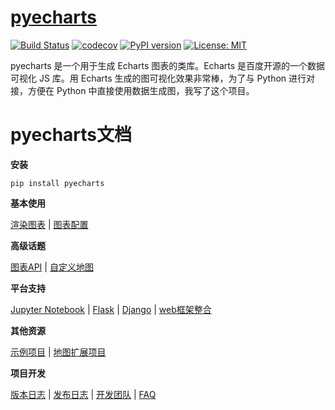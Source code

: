 # [pyecharts](https://github.com/chenjiandongx/pyecharts) 
[![Build Status](https://travis-ci.org/pyecharts/pyecharts.svg?branch=master)](https://travis-ci.org/pyecharts/pyecharts) [![codecov](https://codecov.io/gh/pyecharts/pyecharts/branch/master/graph/badge.svg)](https://codecov.io/gh/pyecharts/pyecharts) [![PyPI version](https://badge.fury.io/py/pyecharts.svg)](https://badge.fury.io/py/pyecharts) [![License: MIT](https://img.shields.io/badge/License-MIT-yellow.svg)](https://opensource.org/licenses/MIT)


pyecharts 是一个用于生成 Echarts 图表的类库。Echarts 是百度开源的一个数据可视化 JS 库。用 Echarts 生成的图可视化效果非常棒，为了与 Python 进行对接，方便在 Python 中直接使用数据生成图，我写了这个项目。

# pyecharts文档

**安装**

```
pip install pyecharts
```


**基本使用**

[渲染图表](zh-cn/doc_prepare) | [图表配置](zh-cn/doc_charts)

**高级话题**

[图表API](zh-cn/doc_api) | [自定义地图](zh-cn/doc_customize_map)

**平台支持**

[Jupyter Notebook](zh-cn/doc_jupyter_notebook) | [Flask](zh-cn/doc_flask) | [Django](zh-cn/doc_django) |  [web框架整合](zh-cn/doc_web_integration)

**其他资源**

[示例项目](https://github.com/pyecharts/pyecharts-users-cases) | [地图扩展项目](https://github.com/pyecharts/echarts-china-cities-js)

**项目开发**

[版本日志](zh-cn/changelog) | [发布日志](zh-cn/release-note) | [开发团队](https://github.com/pyecharts) | [FAQ](zh-cn/doc_faq)

